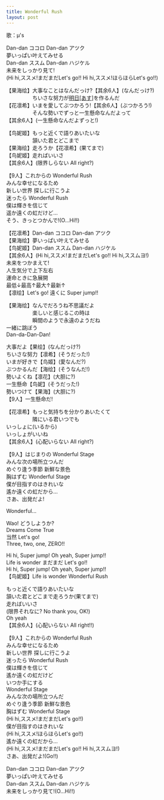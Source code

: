 ```yaml
---
title: Wonderful Rush
layout: post
---
```

歌：μ's

<p>Dan-dan ココロ Dan-dan アツク<br />
夢いっぱい叶えてみせる<br />
Dan-dan ススム Dan-dan ハジケル<br />
<a class="kotori">未来をしっかり見て!</a><br />
(Hi hi,ススメ!まだまだLet's go!! Hi hi,ススメ!ほらほらLet's go!!)</p>

<p>【<a class="honoka">果</a><a class="umi">海</a><a class="eli">绘</a>】大事なことはなんだっけ?【其余6人】(なんだっけ?)<br />
　　　　　ちいさな努力が<u>明日[あす]</u>を作るんだ<br />
【<a class="hanayo">花</a><a class="rin">凛</a><a class="nozomi">希</a>】いまを愛してぶつかろう!【其余6人】(ぶつかろう!)<br />
　　　　　そんな勢いでずっと一生懸命なんだよって<br />
【其余6人】(一生懸命なんだよずっと!)</p>

<p>【<a class="kotori">鸟</a><a class="nico">妮</a><a class="maki">姬</a>】もっと近くで語りあいたいな<br />
　　　　　頷いた君とどこまで<br />
【<a class="honoka">果</a><a class="umi">海</a><a class="eli">绘</a>】走ろうか【<a class="hanayo">花</a><a class="rin">凛</a><a class="nozomi">希</a>】(果てまで)<br />
【<a class="kotori">鸟</a><a class="nico">妮</a><a class="maki">姬</a>】走ればいいさ<br />
【其余6人】(限界しらない All right?)</p>

<p>【9人】これからの Wonderful Rush<br />
みんな幸せになるため<br />
新しい世界 探しに行こうよ<br />
迷ったら Wonderful Rush<br />
僕は輝きを信じて<br />
遥か遠くの虹だけど…<br />
そう、きっとつかんで!(O…Hi!!)</p>

<p>【<a class="hanayo">花</a><a class="rin">凛</a><a class="nozomi">希</a>】Dan-dan ココロ Dan-dan アツク<br />
【<a class="honoka">果</a><a class="umi">海</a><a class="eli">绘</a>】夢いっぱい叶えてみせる<br />
【<a class="kotori">鸟</a><a class="nico">妮</a><a class="maki">姬</a>】Dan-dan ススム Dan-dan ハジケル<br />
【其余6人】(Hi hi,ススメ!まだまだLet's go!! Hi hi,ススムヨ!)<br />
<a class="kotori">未来をつかまえて!</a><br />
<a class="nico">人生気分で上下左右</a><br />
<a class="maki">運命ときに急展開</a><br />
<a class="hanayo">最低↓</a><a class="honoka">最高↑</a><a class="nozomi">最大↑</a><a class="umi">最新↑</a><br />
【<a class="rin">凛</a><a class="eli">绘</a>】Let's go! 遠くに Super jump!!</p>

<p>【<a class="honoka">果</a><a class="umi">海</a><a class="eli">绘</a>】なんでだろうね不思議だよ<br />
　　　　　楽しいと感じるこの時は<br />
　　　　　瞬間のようで永遠のようだね<br />
<a class="eli">一緒に跳ぼう</a><br />
Dan-da-Dan-Dan!</p>

<p><a class="umi">大事だよ</a>【<a class="honoka">果</a><a class="eli">绘</a>】(なんだっけ?)<br />
<a class="hanayo">ちいさな努力</a>【<a class="rin">凛</a><a class="nozomi">希</a>】(そうだった!)<br />
<a class="nico">いまが好きで</a>【<a class="kotori">鸟</a><a class="maki">姬</a>】(愛なんだ?)<br />
<a class="honoka">ぶつかるんだ</a>【<a class="umi">海</a><a class="eli">绘</a>】(そうなんだ!)<br />
<a class="nozomi">勢いよくね</a>【<a class="rin">凛</a><a class="hanayo">花</a>】(大胆に?)<br />
<a class="maki">一生懸命</a>【<a class="kotori">鸟</a><a class="nico">妮</a>】(そうだった!)<br />
<a class="eli">勢いつけて</a>【<a class="honoka">果</a><a class="umi">海</a>】(大胆に?)<br />
【9人】一生懸命だ!</p>

<p>【<a class="hanayo">花</a><a class="rin">凛</a><a class="nozomi">希</a>】もっと気持ちを分かりあいたくて<br />
　　　　　隣にいる君いつでも<br />
<a class="rin">いっしょに</a><a class="nozomi">(いるから)</a><br />
<a class="hanayo">いっしょがいいね</a><br />
【其余6人】(心配いらない All right?)</p>

<p>【9人】はじまりの Wonderful Stage<br />
みんな次の場所立つんだ<br />
めぐり逢う季節 新鮮な景色<br />
胸はずむ Wonderful Stage<br />
僕が目指すのはきれいな<br />
遙か遠くの虹だから…<br />
さあ、出発だよ!</p>

<p><a class="maki">Wonderful…</a></p>

<p><a class="nico">Wao! どうしようか?<br />
Dreams Come True<br />
当然 Let's go! </a><br />
Three, two, one, ZERO!!</p>

<p>Hi hi, Super jump! Oh yeah, Super jump!!<br />
Life is wonder まだまだ Let's go!!<br />
Hi hi, Super jump! Oh yeah, Super jump!!<br />
【<a class="kotori">鸟</a><a class="nico">妮</a><a class="maki">姬</a>】Life is wonder Wonderful Rush</p>

<p><a class="kotori">もっと近くで語りあいたいな<br />
頷いた君とどこまで走ろうか</a><a class="maki">(果てまで)<br />
走ればいいさ</a><br />
<a class="nico">(限界それなに? No thank you, OK!)</a><br />
<a class="kotori">Oh yeah</a><br />
【其余6人】(心配いらない All right!!)</p>

<p>【9人】これからの Wonderful Rush<br />
みんな幸せになるため<br />
新しい世界 探しに行こうよ<br />
迷ったら Wonderful Rush<br />
僕は輝きを信じて<br />
遙か遠くの虹だけど<br />
いつか手にする<br />
Wonderful Stage<br />
みんな次の場所立つんだ<br />
めぐり逢う季節 新鮮な景色<br />
胸はずむ Wonderful Stage<br />
(Hi hi,ススメ!まだまだLet's go!!)<br />
僕が目指すのはきれいな<br />
(Hi hi,ススメ!ほらほらLet's go!!)<br />
遙か遠くの虹だから…<br />
(Hi hi,ススメ!まだまだLet's go!! Hi hi,ススムヨ!)<br />
さあ、出発だよ!(Go!!)</p>

<p>Dan-dan ココロ Dan-dan アツク<br />
夢いっぱい叶えてみせる<br />
Dan-dan ススム Dan-dan ハジケル<br />
未来をしっかり見て!(O…Hi!!)</p>